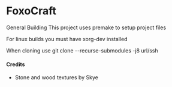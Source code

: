 # FoxoCraft

General Building
This project uses premake to setup project files

For linux builds you must have
xorg-dev installed

When cloning use git clone --recurse-submodules -j8 url/ssh

#### Credits
* Stone and wood textures by Skye